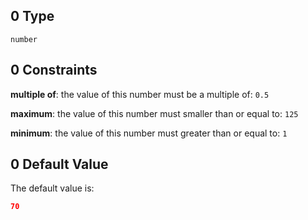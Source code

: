 ## 0 Type

`number`

## 0 Constraints

**multiple of**: the value of this number must be a multiple of: `0.5`

**maximum**: the value of this number must smaller than or equal to: `125`

**minimum**: the value of this number must greater than or equal to: `1`

## 0 Default Value

The default value is:

```json
70
```

